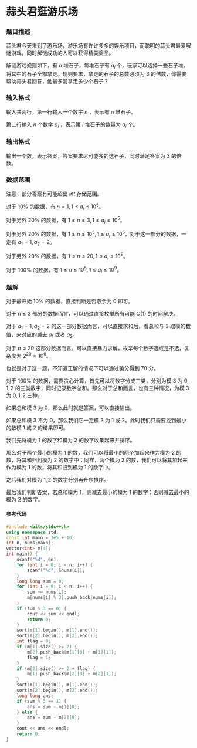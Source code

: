 # 蒜头君逛游乐场

### 题目描述
<span></span>蒜头君今天来到了游乐场，游乐场有许许多多的娱乐项目，而聪明的蒜头君最爱解谜游戏，同时解谜成功的人可以获得精美奖品。

解谜游戏规则如下，有 $n$ 堆石子，每堆石子有 $a_i$ 个，玩家可以选择一些石子堆，将其中的石子全部拿走。规则要求，拿走的石子的总数必须为 $3$ 的倍数，你需要帮助蒜头君回答，他最多能拿走多少个石子？

### 输入格式

输入共两行，第一行输入一个数字 $n$ ，表示有 $n$ 堆石子。

第二行输入 $n$ 个数字 $a_i$ ，表示第 $i$ 堆石子的数量为 $a_i$ 个。

### 输出格式

输出一个数，表示答案，答案要求尽可能多的选石子，同时满足答案为 $3$ 的倍数。

### 数据范围

注意：部分答案有可能超出 $int$ 存储范围。

对于 $10\%$ 的数据，有 $n=1, 1\leq a_i\leq 10^5$。

对于另外 $20\%$ 的数据，有 $1\leq n\leq 3, 1\leq a_i\leq 10^5$。

对于另外 $20\%$ 的数据，有 $1\leq n\leq 10^5,1\leq a_i\leq 10^5$，对于这一部分的数据，一定有 $a_1=1,a_2=2$。

对于另外 $20\%$ 的数据，有 $1\leq n\leq 20, 1\leq a_i\leq 10^9$。

对于 $100\%$ 的数据，有 $1\leq n\leq 10^5, 1\leq a_i\leq 10^9$。

<div style="page-break-after: always"></div>

### 题解
对于最开始 $10 \%$ 的数据，直接判断是否取余为 $0$ 即可。

对于 $n \leq 3$ 部分的数据而言，可以通过直接枚举所有可能 $O(1)$ 的时间解决。

对于 $a_1=1,a_2=2$ 的这一部分数据而言，可以直接求和后，看总和与 $3$ 取模的数值，来对应的减去 $a_1$ 或者 $a_2$。

对于 $n\leq 20$ 这部分数据而言，可以直接暴力求解，枚举每个数字选或是不选，复杂度为 $2^{20}\approx10^6$。

也就是对于这一题，不知道正解的情况下可以通过骗分得到 $70$ 分。

对于 $100\%$ 的数据，需要贪心计算，首先可以将数字分成三类，分别为模 $3$ 为 $0,1,2$ 的三类数字，同时记录数字总和。那么对于总和而言，也有三种情况，为模 $3$ 为 $0,1,2$ 三种。

如果总和模 $3$ 为 $0$，那么此时就是答案，可以直接输出。

如果总和模 $3$ 不为 $0$，那么我们它一定模 $3$ 为 $1$ 或 $2$。此时我们只需要找到最小的数模 $1$ 或 $2$ 的结果即可。

我们先将模为 $1$ 的数字和模为 $2$ 的数字收集起来并排序。

那么对于两个最小的模为 $1$ 的数，我们可以将最小的两个加起来作为模为 $2$ 的数，将其和归到模为 $2$ 的数字中；同样，两个模为 $2$ 的数，我们可以将其加起来作为模为 $1$ 的数，将其和归到模为 $1$ 的数字中。

之后我们对模为 $1,2$ 的数字分别再升序排序。

最后我们判断答案，若总和模为 $1$，则减去最小的模为 $1$ 的数字；否则减去最小的模为 $2$ 的数字。


#### 参考代码

```cpp
#include <bits/stdc++.h>
using namespace std;
const int maxn = 1e5 + 10;
int n, nums[maxn];
vector<int> m[4];
int main() {
    scanf("%d", &n);
    for (int i = 0; i < n; i++) {
        scanf("%d", &nums[i]);
    }
    long long sum = 0;
    for (int i = 0; i < n; i++) {
        sum += nums[i];
        m[nums[i] % 3].push_back(nums[i]);
    }
    if (sum % 3 == 0) {
        cout << sum << endl;
        return 0;
    }
    sort(m[1].begin(), m[1].end());
    sort(m[2].begin(), m[2].end());
    int flag = 0;
    if (m[1].size() >= 2) {
        m[2].push_back(m[1][0] + m[1][1]);
        flag = 1;
    }
    if (m[2].size() >= 2 + flag) {
        m[1].push_back(m[2][0] + m[2][1]);
    }
    sort(m[1].begin(), m[1].end());
    sort(m[2].begin(), m[2].end());
    long long ans;
    if (sum % 3 == 1) {
        ans = sum - m[1][0];
    } else {
        ans = sum - m[2][0];
    }
    cout << ans << endl;
    return 0;
}
```

<div style="page-break-after: always"></div>
